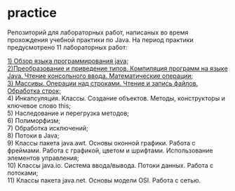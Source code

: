 # practice
<p>Репозиторий для лабораторных работ, написаных во время прохождения учебной практики по Java. На период практики предусмотрено 11 лабораторных работ: </br></p>
<p> <a href="https://github.com/kostyanirchenko/practice/blob/master/src/Lab1.java">1) Обзор языка программирования java;</a></br>
<a href="https://github.com/kostyanirchenko/practice/blob/master/src/Lab2.java">2)Преобразование и приведение типов. Компиляция программ на языке Java. Чтение консольного ввода. Математические операции;</a></br>
<a href="https://github.com/kostyanirchenko/practice/blob/master/src/Lab3.java">3) Массивы. Операции над строками. Чтение и запись файлов. Обработка строк;</a></br>
4) Инкапсуляция. Классы. Создание объектов. Методы, конструкторы и ключевое слово this;</br>
5) Наследование и перегрузка методов;</br>
6) Полиморфизм;</br>
7) Обработка исключений;</br>
8) Потоки в Java;</br>
9) Классы пакета java.awt. Основы оконной графики. Работа с фреймами. Работа с графикой, цветом и шрифтами. Использование элементов управления;</br>
10) Классы java.io. Система ввода/вывода. Потоки данных. Работа с потоками;</br>
11) Классы пакета java.net. Основы модели OSI. Работа с сетью.</br></p>
